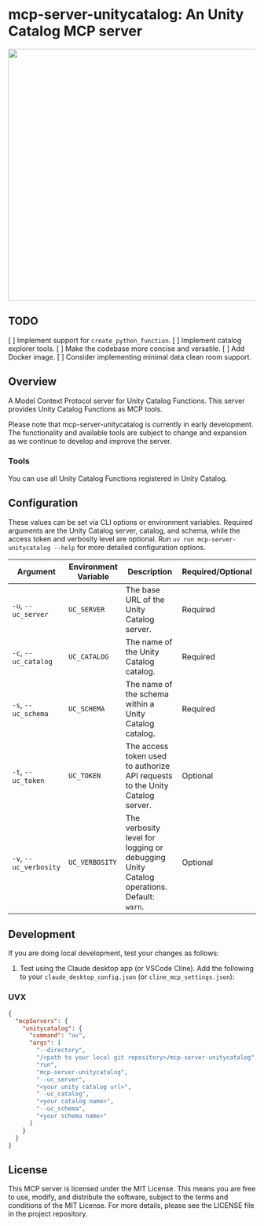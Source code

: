 # mcp-server-unitycatalog: An Unity Catalog MCP server

<p align="center" float="left">
  <img width="512" src="https://raw.githubusercontent.com/ognis1205/mcp-server-unitycatalog/main/docs/screen.gif">
</p>

## TODO

[ ] Implement support for `create_python_function`.
[ ] Implement catalog explorer tools.
[ ] Make the codebase more concise and versatile.
[ ] Add Docker image.
[ ] Consider implementing minimal data clean room support.

## Overview

A Model Context Protocol server for Unity Catalog Functions. This server provides Unity Catalog Functions as MCP tools.

Please note that mcp-server-unitycatalog is currently in early development. The functionality and available tools are subject to change and expansion as we continue to develop and improve the server.

### Tools

You can use all Unity Catalog Functions registered in Unity Catalog.

## Configuration

These values can be set via CLI options or environment variables. Required arguments are the Unity Catalog server, catalog, and schema, while the access token and verbosity level are optional. Run `uv run mcp-server-unitycatalog --help` for more detailed configuration options.

| Argument               | Environment Variable | Description                                                                             | Required/Optional |
|------------------------|----------------------|-----------------------------------------------------------------------------------------|-------------------|
| `-u`, `--uc_server`    | `UC_SERVER`          | The base URL of the Unity Catalog server.                                               | Required          |
| `-c`, `--uc_catalog`   | `UC_CATALOG`         | The name of the Unity Catalog catalog.                                                  | Required          |
| `-s`, `--uc_schema`    | `UC_SCHEMA`          | The name of the schema within a Unity Catalog catalog.                                  | Required          |
| `-t`, `--uc_token`     | `UC_TOKEN`           | The access token used to authorize API requests to the Unity Catalog server.            | Optional          |
| `-v`, `--uc_verbosity` | `UC_VERBOSITY`       | The verbosity level for logging or debugging Unity Catalog operations. Default: `warn`. | Optional          |

## Development

If you are doing local development, test your changes as follows:

1. Test using the Claude desktop app (or VSCode Cline). Add the following to your `claude_desktop_config.json` (or `cline_mcp_settings.json`):

### UVX
```json
{
  "mcpServers": {
    "unitycatalog": {
      "command": "uv",
      "args": [
        "--directory",
        "/<path to your local git repository>/mcp-server-unitycatalog",
        "run",
        "mcp-server-unitycatalog",
        "--uc_server",
        "<your unity catalog url>",
        "--uc_catalog",
        "<your catalog name>",
        "--uc_schema",
        "<your schema name>"
      ]
    }
  }
}
```

## License

This MCP server is licensed under the MIT License. This means you are free to use, modify, and distribute the software, subject to the terms and conditions of the MIT License. For more details, please see the LICENSE file in the project repository.
